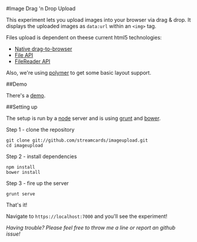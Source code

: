 #Image Drag 'n Drop Upload 

This experiment lets you upload images into your browser via drag & drop.
It displays the uploaded images as `data:url` within an `<img>` tag.

Files upload is dependent on theese current html5 technologies:

- [Native drag-to-browser][0]
- [File API][1]
- [FileReader API][2]

Also, we're using [polymer][3] to get some basic layout support.

##Demo

There's a [demo][7].

##Setting up

The setup is run by a [node][4] server and is using [grunt][5] and [bower][6].

Step 1 - clone the repository

````
git clone git://github.com/streamcards/imageupload.git
cd imageupload
````

Step 2 - install dependencies

````
npm install
bower install
````

Step 3 - fire up the server

````
grunt serve
````

That's it!

Navigate to `https://localhost:7000` and you'll see the experiment!

*Having trouble? Please feel free to throw me a line or report an github issue!*


[0]:http://www.html5rocks.com/en/tutorials/dnd/basics/
[2]:https://developer.mozilla.org/en-US/docs/Web/API/FileReader
[1]:https://developer.mozilla.org/en-US/docs/Web/API/File
[3]:http://www.polymer-project.org/docs/polymer/layout-attrs.html
[4]:http://nodejs.org/
[5]:http://gruntjs.com/
[6]:http://bower.io/
[7]:http://streamcards.github.io/imageupload/

